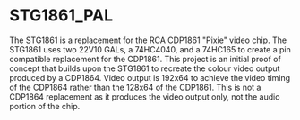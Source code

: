 # STG1861_PAL

The STG1861 is a replacement for the RCA CDP1861 "Pixie" video chip.  The STG1861 uses two 22V10 GALs, a 74HC4040, and a 74HC165 to create a pin compatible replacement for the CDP1861.
This project is an initial proof of concept that builds upon the STG1861 to recreate the colour video output produced by a CDP1864.
Video output is 192x64 to achieve the video timing of the CDP1864 rather than the 128x64 of the CDP1861.
This is not a CDP1864 replacement as it produces the video output only, not the audio portion of the chip.
